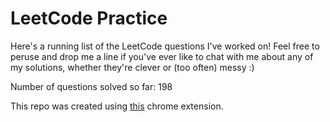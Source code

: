 # LeetCode Practice

Here's a running list of the LeetCode questions I've worked on! Feel free to peruse and drop me a line if you've ever like to chat with me about any of my solutions, whether they're clever or (too often) messy :)

Number of questions solved so far: 198

This repo was created using [this](https://github.com/QasimWani/LeetHub) chrome extension.
